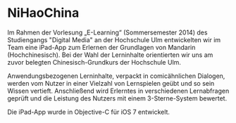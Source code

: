 # NiHaoChina
Im Rahmen der Vorlesung „E-Learning“ (Sommersemester 2014) des Studiengangs "Digital Media" an der Hochschule Ulm entwickelten wir im Team eine iPad-App zum Erlernen der Grundlagen von Mandarin (Hochchinesisch). Bei der Wahl der Lerninhalte orientierten wir uns am zuvor belegten Chinesisch-Grundkurs der Hochschule Ulm.

Anwendungsbezogenen Lerninhalte, verpackt in comicähnlichen Dialogen, werden vom Nutzer in einer Vielzahl von Lernspielen geübt und so sein Wissen vertieft. Anschließend wird Erlerntes in verschiedenen Lernabfragen geprüft und die Leistung des Nutzers mit einem 3-Sterne-System bewertet.

Die iPad-App wurde in Objective-C für iOS 7 entwickelt.
